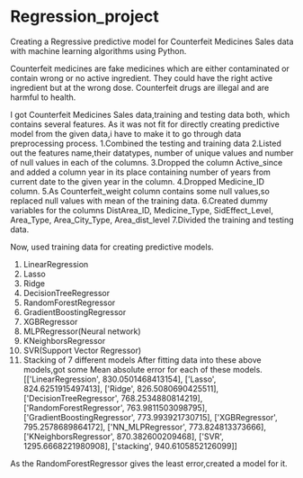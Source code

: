 # Regression_project
Creating a Regressive predictive model for Counterfeit Medicines Sales data with machine learning algorithms using Python.

Counterfeit medicines are fake medicines which are either contaminated or contain wrong or no active ingredient. They could have the right active ingredient but at the wrong dose. Counterfeit drugs are illegal and are harmful to health.

I got Counterfeit Medicines Sales data,training and testing data both, which contains several features. As it was not fit for directly creating predictive model from the given data,i have to make it to go through data preprocessing process.
1.Combined the testing and training data 
2.Listed out the features name,their datatypes, number of unique values and number of null values in each of the columns.
3.Dropped the column Active_since and added a column year in its place containing number of years from current date to the given year in the column.
4.Dropped Medicine_ID column.
5.As Counterfeit_weight column contains some null values,so replaced null values with mean of the training data.
6.Created dummy variables for the columns DistArea_ID, Medicine_Type, SidEffect_Level, Area_Type, Area_City_Type, Area_dist_level
7.Divided the training and testing data.

Now, used training data for creating predictive models.
1. LinearRegression
2. Lasso
3. Ridge
4. DecisionTreeRegressor
5. RandomForestRegressor
6. GradientBoostingRegressor
7. XGBRegressor
8. MLPRegressor(Neural network)
9. KNeighborsRegressor
10. SVR(Support Vector Regressor)
11. Stacking of 7 different models
After fitting data into these above models,got some Mean absolute error for each of these models.
[['LinearRegression', 830.0501468413154],
 ['Lasso', 824.6251915497413],
 ['Ridge', 826.5080690425511],
 ['DecisionTreeRegressor', 768.2534880814219],
 ['RandomForestRegressor', 763.9811503098795],
 ['GradientBoostingRegressor', 773.993921730715],
 ['XGBRegressor', 795.2578689864172],
 ['NN_MLPRegressor', 773.824813373666],
 ['KNeighborsRegressor', 870.382600209468],
 ['SVR', 1295.6668221980908],
 ['stacking', 940.6105852126099]]
 
 As the RandomForestRegressor gives the least error,created a model for it.
